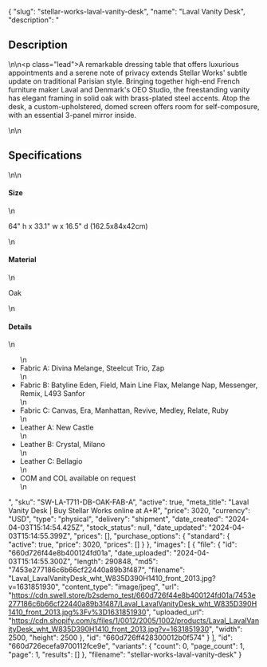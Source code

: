 {
  "slug": "stellar-works-laval-vanity-desk",
  "name": "Laval Vanity Desk",
  "description": "<h2>Description</h2>\n<!-- split -->\n<p class=\"lead\">A remarkable dressing table that offers luxurious appointments and a serene note of privacy extends Stellar Works' subtle update on traditional Parisian style. Bringing together high-end French furniture maker Laval and Denmark's OEO Studio, the freestanding vanity has elegant framing in solid oak with brass-plated steel accents. Atop the desk, a custom-upholstered, domed screen offers room for self-composure, with an essential 3-panel mirror inside.</p>\n<!-- split -->\n<h2>Specifications</h2>\n<!-- split -->\n<h4>Size</h4>\n<p>64\" h x 33.1\" w x 16.5\" d (162.5x84x42cm)</p>\n<h4>Material</h4>\n<p>Oak</p>\n<h4>Details</h4>\n<ul>\n<li>Fabric A: Divina Melange, Steelcut Trio, Zap</li>\n<li>Fabric B: Batyline Eden, Field, Main Line Flax, Melange Nap, Messenger, Remix, L493 Sanfor</li>\n<li>Fabric C: Canvas, Era, Manhattan, Revive, Medley, Relate, Ruby</li>\n<li>Leather A: New Castle</li>\n<li>Leather B: Crystal, Milano</li>\n<li>Leather C: Bellagio</li>\n<li>COM and COL available on request</li>\n</ul>",
  "sku": "SW-LA-T711-DB-OAK-FAB-A",
  "active": true,
  "meta_title": "Laval Vanity Desk | Buy Stellar Works online at A+R",
  "price": 3020,
  "currency": "USD",
  "type": "physical",
  "delivery": "shipment",
  "date_created": "2024-04-03T15:14:54.425Z",
  "stock_status": null,
  "date_updated": "2024-04-03T15:14:55.399Z",
  "prices": [],
  "purchase_options": {
    "standard": {
      "active": true,
      "price": 3020,
      "prices": []
    }
  },
  "images": [
    {
      "file": {
        "id": "660d726f44e8b400124fd01a",
        "date_uploaded": "2024-04-03T15:14:55.300Z",
        "length": 290848,
        "md5": "7453e277186c6b66cf22440a89b3f487",
        "filename": "Laval_LavalVanityDesk_wht_W835D390H1410_front_2013.jpg?v=1631851930",
        "content_type": "image/jpeg",
        "url": "https://cdn.swell.store/b2sdemo_test/660d726f44e8b400124fd01a/7453e277186c6b66cf22440a89b3f487/Laval_LavalVanityDesk_wht_W835D390H1410_front_2013.jpg%3Fv%3D1631851930",
        "uploaded_url": "https://cdn.shopify.com/s/files/1/0012/2005/1002/products/Laval_LavalVanityDesk_wht_W835D390H1410_front_2013.jpg?v=1631851930",
        "width": 2500,
        "height": 2500
      },
      "id": "660d726ff428300012b0f574"
    }
  ],
  "id": "660d726ecefa9700112fce9e",
  "variants": {
    "count": 0,
    "page_count": 1,
    "page": 1,
    "results": []
  },
  "filename": "stellar-works-laval-vanity-desk"
}